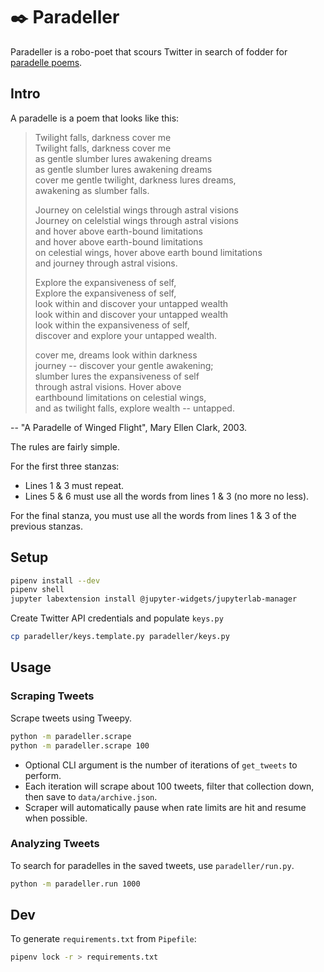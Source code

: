 # :black_nib: Paradeller

Paradeller is a robo-poet that scours Twitter in search of fodder for [paradelle poems](http://www.shadowpoetry.com/resources/wip/paradelle.html).

## Intro

A paradelle is a poem that looks like this:

> Twilight falls, darkness cover me  
> Twilight falls, darkness cover me  
> as gentle slumber lures awakening dreams  
> as gentle slumber lures awakening dreams  
> cover me gentle twilight, darkness lures dreams,  
> awakening as slumber falls.
>
> Journey on celelstial wings through astral visions  
> Journey on celelstial wings through astral visions  
> and hover above earth-bound limitations  
> and hover above earth-bound limitations  
> on celestial wings, hover above earth bound limitations  
> and journey through astral visions.
>
> Explore the expansiveness of self,  
> Explore the expansiveness of self,  
> look within and discover your untapped wealth  
> look within and discover your untapped wealth  
> look within the expansiveness of self,  
> discover and explore your untapped wealth.
>
> cover me, dreams look within darkness  
> journey -- discover your gentle awakening;  
> slumber lures the expansiveness of self  
> through astral visions. Hover above  
> earthbound limitations on celestial wings,  
> and as twilight falls, explore wealth -- untapped.

-- "A Paradelle of Winged Flight", Mary Ellen Clark, 2003.

The rules are fairly simple.

For the first three stanzas:

- Lines 1 & 3 must repeat.
- Lines 5 & 6 must use all the words from lines 1 & 3 (no more no less).

For the final stanza, you must use all the words from lines 1 & 3 of the previous stanzas.

## Setup

```bash
pipenv install --dev
pipenv shell
jupyter labextension install @jupyter-widgets/jupyterlab-manager
```

Create Twitter API credentials and populate `keys.py`

```bash
cp paradeller/keys.template.py paradeller/keys.py
```

## Usage

### Scraping Tweets

Scrape tweets using Tweepy.

```bash
python -m paradeller.scrape
python -m paradeller.scrape 100
```

- Optional CLI argument is the number of iterations of `get_tweets` to perform.
- Each iteration will scrape about 100 tweets, filter that collection down, then save to `data/archive.json`.
- Scraper will automatically pause when rate limits are hit and resume when possible.

### Analyzing Tweets

To search for paradelles in the saved tweets, use `paradeller/run.py`.

```bash
python -m paradeller.run 1000
```

## Dev

To generate `requirements.txt` from `Pipefile`:

```bash
pipenv lock -r > requirements.txt
```
